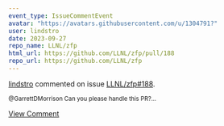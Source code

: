 ```yaml
---
event_type: IssueCommentEvent
avatar: "https://avatars.githubusercontent.com/u/1304791?"
user: lindstro
date: 2023-09-27
repo_name: LLNL/zfp
html_url: https://github.com/LLNL/zfp/pull/188
repo_url: https://github.com/LLNL/zfp
---
```


<a href='https://github.com/lindstro' target='_blank'>lindstro</a> commented on issue <a href='https://github.com/LLNL/zfp/pull/188' target='_blank'>LLNL/zfp#188</a>.

<small>@GarrettDMorrison Can you please handle this PR?...</small>

<a href='https://github.com/LLNL/zfp/pull/188' target='_blank'>View Comment</a>